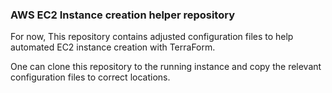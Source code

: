 ### AWS EC2 Instance creation helper repository

For now, This repository contains adjusted configuration files
to help automated EC2 instance creation with TerraForm. 

One can clone this repository to the running instance and copy
the relevant configuration files to correct locations. 


